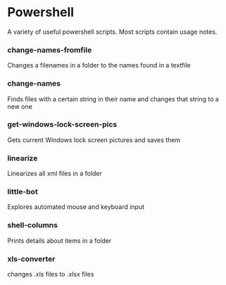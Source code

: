 # Powershell    
A variety of useful powershell scripts. Most scripts contain usage notes.

### change-names-fromfile
Changes a filenames in a folder to the names found in a textfile

### change-names
Finds files with a certain string in their name and changes that string to a new one

### get-windows-lock-screen-pics
Gets current Windows lock screen pictures and saves them

### linearize
Linearizes all xml files in a folder

### little-bot
Explores automated mouse and keyboard input   

### shell-columns
Prints details about items in a folder

### xls-converter
changes .xls files to .xlsx files 